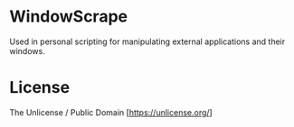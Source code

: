 # WindowScrape
Used in personal scripting for manipulating external applications and their windows.

# License

The Unlicense / Public Domain
[https://unlicense.org/]
